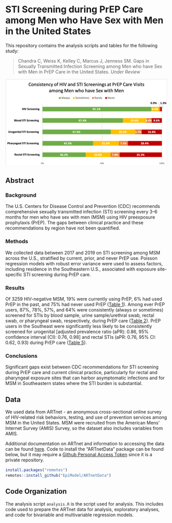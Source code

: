 # STI Screening during PrEP Care among Men who Have Sex with Men in the United States

This repository contains the analysis scripts and tables for the following study:

> Chandra C, Weiss K, Kelley C, Marcus J, Jenness SM. Gaps in Sexually Transmitted Infection Screening among Men who have Sex with Men in PrEP Care in the United States. _Under Review_


<img src="https://github.com/EpiModel/PrEP-STI-Test/blob/master/Figures/Figure_1.png">

## Abstract

### Background

The U.S. Centers for Disease Control and Prevention (CDC) recommends comprehensive sexually transmitted infection (STI) screening every 3–6 months for men who have sex with men (MSM) using HIV preexposure prophylaxis (PrEP). The gaps between clinical practice and these recommendations by region have not been quantified.

### Methods

We collected data between 2017 and 2019 on STI screening among MSM across the U.S., stratified by current, prior, and never PrEP use. Poisson regression models with robust error variance were used to assess factors, including residence in the Southeastern U.S., associated with exposure site-specific STI screening during PrEP care.

### Results

Of 3259 HIV-negative MSM, 19% were currently using PrEP, 6% had used PrEP in the past, and 75% had never used PrEP ([Table 1](https://github.com/EpiModel/PrEP-STI-Test/blob/updates_branch/Figures/Table_1.pdf)). Among ever PrEP users, 87%, 78%, 57%, and 64% were consistently (always or sometimes) screened for STIs by blood sample, urine sample/urethral swab, rectal swab, or pharyngeal swab, respectively, during PrEP care ([Table 2](https://github.com/EpiModel/PrEP-STI-Test/blob/updates_branch/Figures/Table_2.pdf)). PrEP users in the Southeast were significantly less likely to be consistently screened for urogenital [adjusted prevalence ratio (aPR): 0.86, 95% confidence interval (CI): 0.76, 0.98] and rectal STIs (aPR: 0.76, 95% CI: 0.62, 0.93) during PrEP care ([Table 5](https://github.com/EpiModel/PrEP-STI-Test/blob/updates_branch/Figures/Table_5.pdf)).

### Conclusions

Significant gaps exist between CDC recommendations for STI screening during PrEP care and current clinical practice, particularly for rectal and pharyngeal exposure sites that can harbor asymptomatic infections and for MSM in Southeastern states where the STI burden is substantial.

## Data

We used data from ARTnet - an anonymous cross-sectional online survey of HIV-related risk behaviors, testing, and use of prevention services among MSM in the United States. MSM were recruited from the American Mens’ Internet Survey (AMIS) Survey, so the dataset also includes variables from AMIS.

Additional documentation on ARTnet and information to accessing the data can be found [here](https://github.com/EpiModel/ARTnetData). Code to install the “ARTnetData” package can be found below, but it may require a [Github Personal Access Token](https://help.github.com/en/articles/creating-a-personal-access-token-for-the-command-line) since it is a private repository.

```r
install.packages("remotes")
remotes::install_github("EpiModel/ARTnetData")
```

## Code Organization

The analysis script `analysis.R` is the script used for analysis. This includes code used to prepare the ARTnet data for analysis, exploratory analyses, and code for bivariable and multivariable regression models. 
